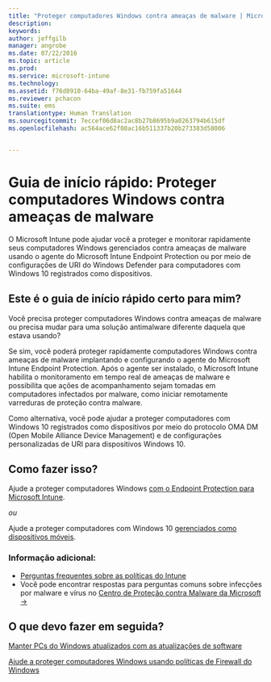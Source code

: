```yaml
---
title: "Proteger computadores Windows contra ameaças de malware | Microsoft Intune"
description: 
keywords: 
author: jeffgilb
manager: angrobe
ms.date: 07/22/2016
ms.topic: article
ms.prod: 
ms.service: microsoft-intune
ms.technology: 
ms.assetid: f76d8910-64ba-49af-8e31-fb759fa51644
ms.reviewer: pchacon
ms.suite: ems
translationtype: Human Translation
ms.sourcegitcommit: 7eccef06d8ac2ac8b27b8695b9a0263794b615df
ms.openlocfilehash: ac564ace62f08ac16b511337b20b273383d58006


---
```


# Guia de início rápido: Proteger computadores Windows contra ameaças de malware
O Microsoft Intune pode ajudar você a proteger e monitorar rapidamente seus computadores Windows gerenciados contra ameaças de malware usando o agente do Microsoft Intune Endpoint Protection ou por meio de configurações de URI do Windows Defender para computadores com Windows 10 registrados como dispositivos.

## Este é o guia de início rápido certo para mim?
Você precisa proteger computadores Windows contra ameaças de malware ou precisa mudar para uma solução antimalware diferente daquela que estava usando?

Se sim, você poderá proteger rapidamente computadores Windows contra ameaças de malware implantando e configurando o agente do Microsoft Intune Endpoint Protection. Após o agente ser instalado, o Microsoft Intune habilita o monitoramento em tempo real de ameaças de malware e possibilita que ações de acompanhamento sejam tomadas em computadores infectados por malware, como iniciar remotamente varreduras de proteção contra malware.

Como alternativa, você pode ajudar a proteger computadores com Windows 10 registrados como dispositivos por meio do protocolo OMA DM (Open Mobile Alliance Device Management) e de configurações personalizadas de URI para dispositivos Windows 10.

## Como fazer isso?
Ajude a proteger computadores Windows [com o Endpoint Protection para Microsoft Intune](/intune/deploy-use/help-secure-windows-pcs-with-endpoint-protection-for-microsoft-intune).

*ou*

Ajude a proteger computadores com Windows 10 [gerenciados como dispositivos móveis](/intune/deploy-use/windows-10-policy-settings-in-microsoft-intune).


### Informação adicional:
- [Perguntas frequentes sobre as políticas do Intune](/intune/deploy-use/manage-settings-and-features-on-your-devices-with-microsoft-intune-policies#frequently-asked-questions-about-intune-policies)
- Você pode encontrar respostas para perguntas comuns sobre infecções por malware e vírus no <a href="https://www.microsoft.com/security/portal/mmpc/" target="_blank"> Centro de Proteção contra Malware da Microsoft &rarr;</a>


## O que devo fazer em seguida?
[Manter PCs do Windows atualizados com as atualizações de software](/intune/deploy-use/keep-windows-pcs-up-to-date-with-software-updates-in-microsoft-intune)

[Ajude a proteger computadores Windows usando políticas de Firewall do Windows](/intune/deploy-use/help-protect-windows-pcs-using-windows-firewall-policies-in-microsoft-intune)



<!--HONumber=Jul16_HO4-->


